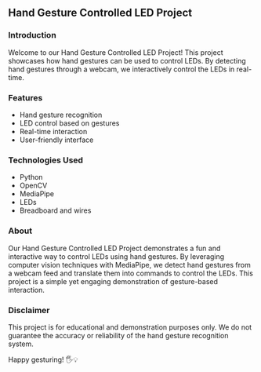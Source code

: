## Hand Gesture Controlled LED Project

### Introduction
Welcome to our Hand Gesture Controlled LED Project! This project showcases how hand gestures can be used to control LEDs. By detecting hand gestures through a webcam, we interactively control the LEDs in real-time.

### Features
- Hand gesture recognition
- LED control based on gestures
- Real-time interaction
- User-friendly interface

### Technologies Used
- Python
- OpenCV
- MediaPipe
- LEDs
- Breadboard and wires

### About
Our Hand Gesture Controlled LED Project demonstrates a fun and interactive way to control LEDs using hand gestures. By leveraging computer vision techniques with MediaPipe, we detect hand gestures from a webcam feed and translate them into commands to control the LEDs. This project is a simple yet engaging demonstration of gesture-based interaction.

### Disclaimer
This project is for educational and demonstration purposes only. We do not guarantee the accuracy or reliability of the hand gesture recognition system.

Happy gesturing! 🖐️💡
